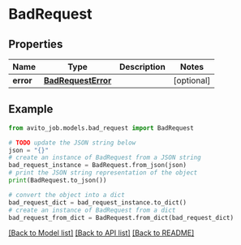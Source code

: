 # BadRequest


## Properties

Name | Type | Description | Notes
------------ | ------------- | ------------- | -------------
**error** | [**BadRequestError**](BadRequestError.md) |  | [optional] 

## Example

```python
from avito_job.models.bad_request import BadRequest

# TODO update the JSON string below
json = "{}"
# create an instance of BadRequest from a JSON string
bad_request_instance = BadRequest.from_json(json)
# print the JSON string representation of the object
print(BadRequest.to_json())

# convert the object into a dict
bad_request_dict = bad_request_instance.to_dict()
# create an instance of BadRequest from a dict
bad_request_from_dict = BadRequest.from_dict(bad_request_dict)
```
[[Back to Model list]](../README.md#documentation-for-models) [[Back to API list]](../README.md#documentation-for-api-endpoints) [[Back to README]](../README.md)


